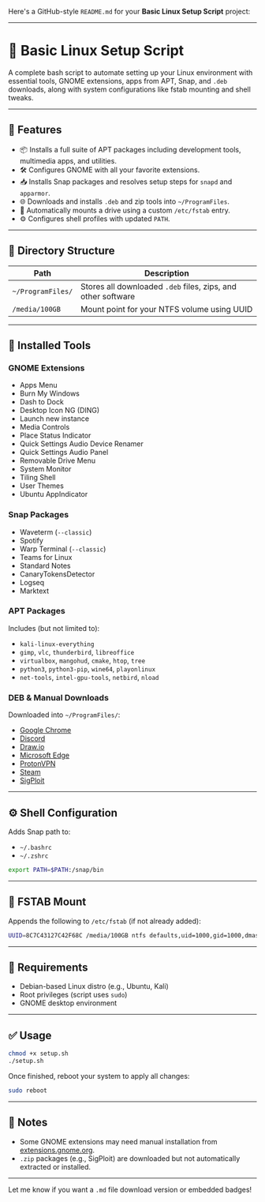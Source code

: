 Here's a GitHub-style `README.md` for your **Basic Linux Setup Script** project:

---

# 🐧 Basic Linux Setup Script

A complete bash script to automate setting up your Linux environment with essential tools, GNOME extensions, apps from APT, Snap, and `.deb` downloads, along with system configurations like fstab mounting and shell tweaks.

---

## 🚀 Features

* 📦 Installs a full suite of APT packages including development tools, multimedia apps, and utilities.
* 🛠 Configures GNOME with all your favorite extensions.
* 📥 Installs Snap packages and resolves setup steps for `snapd` and `apparmor`.
* 🌐 Downloads and installs `.deb` and zip tools into `~/ProgramFiles`.
* 📂 Automatically mounts a drive using a custom `/etc/fstab` entry.
* ⚙️ Configures shell profiles with updated `PATH`.

---

## 📁 Directory Structure

| Path              | Description                                                  |
| ----------------- | ------------------------------------------------------------ |
| `~/ProgramFiles/` | Stores all downloaded `.deb` files, zips, and other software |
| `/media/100GB`    | Mount point for your NTFS volume using UUID                  |

---

## 🧰 Installed Tools

### GNOME Extensions

* Apps Menu
* Burn My Windows
* Dash to Dock
* Desktop Icon NG (DING)
* Launch new instance
* Media Controls
* Place Status Indicator
* Quick Settings Audio Device Renamer
* Quick Settings Audio Panel
* Removable Drive Menu
* System Monitor
* Tiling Shell
* User Themes
* Ubuntu AppIndicator

### Snap Packages

* Waveterm (`--classic`)
* Spotify
* Warp Terminal (`--classic`)
* Teams for Linux
* Standard Notes
* CanaryTokensDetector
* Logseq
* Marktext

### APT Packages

Includes (but not limited to):

* `kali-linux-everything`
* `gimp`, `vlc`, `thunderbird`, `libreoffice`
* `virtualbox`, `mangohud`, `cmake`, `htop`, `tree`
* `python3`, `python3-pip`, `wine64`, `playonlinux`
* `net-tools`, `intel-gpu-tools`, `netbird`, `nload`

### DEB & Manual Downloads

Downloaded into `~/ProgramFiles/`:

* [Google Chrome](https://dl.google.com/linux/direct/google-chrome-stable_current_amd64.deb)
* [Discord](https://discord.com/api/download?platform=linux&format=deb)
* [Draw.io](https://github.com/jgraph/drawio-desktop/releases)
* [Microsoft Edge](https://packages.microsoft.com/)
* [ProtonVPN](https://repo.protonvpn.com/)
* [Steam](https://store.steampowered.com/about/)
* [SigPloit](https://github.com/Coalfire-Research/SigPloit)

---

## ⚙️ Shell Configuration

Adds Snap path to:

* `~/.bashrc`
* `~/.zshrc`

```bash
export PATH=$PATH:/snap/bin
```

---

## 📂 FSTAB Mount

Appends the following to `/etc/fstab` (if not already added):

```bash
UUID=8C7C43127C42F68C /media/100GB ntfs defaults,uid=1000,gid=1000,dmask=022,fmask=133 0 0
```

---

## 🧪 Requirements

* Debian-based Linux distro (e.g., Ubuntu, Kali)
* Root privileges (script uses `sudo`)
* GNOME desktop environment

---

## ✅ Usage

```bash
chmod +x setup.sh
./setup.sh
```

Once finished, reboot your system to apply all changes:

```bash
sudo reboot
```

---

## 📌 Notes

* Some GNOME extensions may need manual installation from [extensions.gnome.org](https://extensions.gnome.org/).
* `.zip` packages (e.g., SigPloit) are downloaded but not automatically extracted or installed.

---

Let me know if you want a `.md` file download version or embedded badges!
